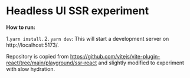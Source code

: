 # Headless UI SSR experiment

**How to run:**

1.`yarn install`.
2. `yarn dev`: This will start a development server on http://localhost:5173/.


Repository is copied from https://github.com/vitejs/vite-plugin-react/tree/main/playground/ssr-react and slightly modified to experiment with slow hydration.
